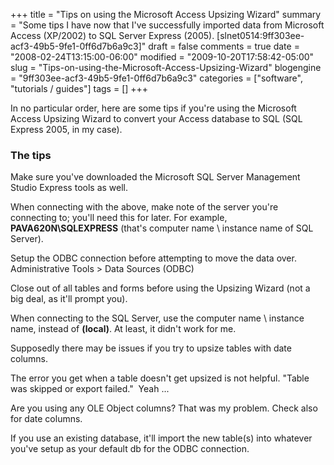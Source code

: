 +++
title = "Tips on using the Microsoft Access Upsizing Wizard"
summary = "Some tips I have now that I've successfully imported data from Microsoft Access (XP/2002) to SQL Server Express (2005). [slnet0514:9ff303ee-acf3-49b5-9fe1-0ff6d7b6a9c3]"
draft = false
comments = true
date = "2008-02-24T13:15:00-06:00"
modified = "2009-10-20T17:58:42-05:00"
slug = "Tips-on-using-the-Microsoft-Access-Upsizing-Wizard"
blogengine = "9ff303ee-acf3-49b5-9fe1-0ff6d7b6a9c3"
categories = ["software", "tutorials / guides"]
tags = []
+++

<p>
In no particular order, here are some tips if you&#39;re using the Microsoft Access Upsizing Wizard to convert your Access database to SQL (SQL Express 2005, in my case). 
</p>
<h3>The tips</h3>
<p>
Make sure you&#39;ve downloaded the Microsoft SQL Server Management Studio Express tools as well. 
</p>
<p>
When connecting with the above, make note of the server you&#39;re connecting to; you&#39;ll need this for later. For example, <strong>PAVA620N\SQLEXPRESS</strong> (that&#39;s computer name \ instance name of SQL Server). 
</p>
<p>
Setup the ODBC connection before attempting to move the data over. Administrative Tools &gt; Data Sources (ODBC) 
</p>
<p>
Close out of all tables and forms before using the Upsizing Wizard (not a big deal, as it&#39;ll prompt you). 
</p>
<p>
When connecting to the SQL Server, use the computer name \ instance name, instead of <strong>(local)</strong>. At least, it didn&#39;t work for me. 
</p>
<p>
Supposedly there may be issues if you try to&nbsp;upsize tables with date columns. 
</p>
<p>
The error you get when a table doesn&#39;t get upsized is not helpful.&nbsp;&quot;Table was skipped or export failed.&quot;&nbsp; Yeah ... 
</p>
<p>
Are you using any OLE Object columns?&nbsp;That was my problem. Check also for date columns. 
</p>
<p>
If you use an existing database, it&#39;ll import the new table(s) into whatever you&#39;ve setup as your default db for the ODBC connection. 
</p>

